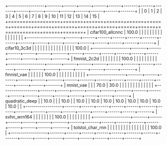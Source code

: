 +------------------+-------+------+------+------+------+-------+------+-------+------+------+------+------+------+------+------+-------+
|                  | 0     | 1    | 2    | 3    | 4    | 5     | 6    | 7     | 8    | 9    | 10   | 11   | 12   | 13   | 14   | 15    |
+==================+=======+======+======+======+======+=======+======+=======+======+======+======+======+======+======+======+=======+
| cifar100_allcnnc | 100.0 |      |      |      |      |       |      |       |      |      |      |      |      |      |      |       |
+------------------+-------+------+------+------+------+-------+------+-------+------+------+------+------+------+------+------+-------+
| cifar10_3c3d     |       |      |      |      |      |       |      |       |      |      |      |      |      |      |      | 100.0 |
+------------------+-------+------+------+------+------+-------+------+-------+------+------+------+------+------+------+------+-------+
| fmnist_2c2d      |       |      |      |      |      |       |      | 100.0 |      |      |      |      |      |      |      |       |
+------------------+-------+------+------+------+------+-------+------+-------+------+------+------+------+------+------+------+-------+
| fmnist_vae       |       |      |      |      |      | 100.0 |      |       |      |      |      |      |      |      |      |       |
+------------------+-------+------+------+------+------+-------+------+-------+------+------+------+------+------+------+------+-------+
| mnist_vae        |       |      | 70.0 | 30.0 |      |       |      |       |      |      |      |      |      |      |      |       |
+------------------+-------+------+------+------+------+-------+------+-------+------+------+------+------+------+------+------+-------+
| quadratic_deep   |       | 10.0 |      |      | 10.0 |       | 10.0 |       | 10.0 | 10.0 | 10.0 | 10.0 | 10.0 | 10.0 | 10.0 |       |
+------------------+-------+------+------+------+------+-------+------+-------+------+------+------+------+------+------+------+-------+
| svhn_wrn164      |       |      |      |      |      |       |      | 100.0 |      |      |      |      |      |      |      |       |
+------------------+-------+------+------+------+------+-------+------+-------+------+------+------+------+------+------+------+-------+
| tolstoi_char_rnn |       |      |      |      |      |       |      |       |      |      |      |      |      |      |      | 100.0 |
+------------------+-------+------+------+------+------+-------+------+-------+------+------+------+------+------+------+------+-------+